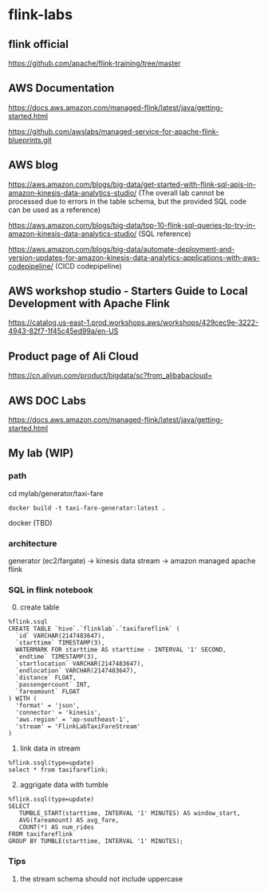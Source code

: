 # flink-labs
## flink official
https://github.com/apache/flink-training/tree/master

## AWS Documentation
https://docs.aws.amazon.com/managed-flink/latest/java/getting-started.html

https://github.com/awslabs/managed-service-for-apache-flink-blueprints.git

## AWS blog
https://aws.amazon.com/blogs/big-data/get-started-with-flink-sql-apis-in-amazon-kinesis-data-analytics-studio/ (The overall lab cannot be processed due to errors in the table schema, but the provided SQL code can be used as a reference)

https://aws.amazon.com/blogs/big-data/top-10-flink-sql-queries-to-try-in-amazon-kinesis-data-analytics-studio/   (SQL reference)

https://aws.amazon.com/blogs/big-data/automate-deployment-and-version-updates-for-amazon-kinesis-data-analytics-applications-with-aws-codepipeline/ (CICD codepipeline)

## AWS workshop studio - Starters Guide to Local Development with Apache Flink
https://catalog.us-east-1.prod.workshops.aws/workshops/429cec9e-3222-4943-82f7-1f45c45ed99a/en-US

## Product page of Ali Cloud
https://cn.aliyun.com/product/bigdata/sc?from_alibabacloud=


## AWS DOC Labs
https://docs.aws.amazon.com/managed-flink/latest/java/getting-started.html

## My lab (WIP)

### path
cd mylab/generator/taxi-fare

```
docker build -t taxi-fare-generator:latest .
```

docker (TBD)


### architecture
generator (ec2/fargate) -> kinesis data stream -> amazon managed apache flink 

### SQL in flink notebook
0. create table
```
%flink.ssql
CREATE TABLE `hive`.`flinklab`.`taxifareflink` (
  `id` VARCHAR(2147483647),
  `starttime` TIMESTAMP(3),
  WATERMARK FOR starttime AS starttime - INTERVAL '1' SECOND,
  `endtime` TIMESTAMP(3),
  `startlocation` VARCHAR(2147483647),
  `endlocation` VARCHAR(2147483647),
  `distance` FLOAT,
  `passengercount` INT,
  `fareamount` FLOAT
) WITH (
  'format' = 'json',
  'connector' = 'kinesis',
  'aws.region' = 'ap-southeast-1',
  'stream' = 'FlinkLabTaxiFareStream'
)
```

1. link data in stream
```
%flink.ssql(type=update)
select * from taxifareflink;
```

2. aggrigate data with tumble

```
%flink.ssql(type=update)
SELECT 
   TUMBLE_START(starttime, INTERVAL '1' MINUTES) AS window_start,
   AVG(fareamount) AS avg_fare, 
   COUNT(*) AS num_rides
FROM taxifareflink
GROUP BY TUMBLE(starttime, INTERVAL '1' MINUTES); 
```

### Tips
1. the stream schema should not include uppercase 